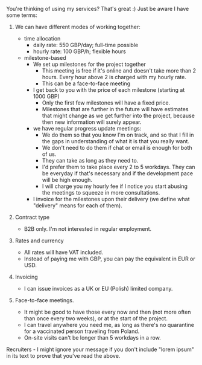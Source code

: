 You're thinking of using my services? That's great :)
Just be aware I have some terms:

1. We can have different modes of working together:
    - time allocation
        - daily rate: 550 GBP/day; full-time possible
        - hourly rate: 100 GBP/h; flexible hours
    - milestone-based
        - We set up milestones for the project together
            - This meeting is free if it's online and doesn't take more than 2 hours.
              Every hour above 2 is charged with my hourly rate.
            - This can be a face-to-face meeting
        - I get back to you with the price of each milestone (starting at 1000 GBP)
            - Only the first few milestones will have a fixed price.
            - Milestones that are further in the future will have estimates that might change as we get further
              into the project, because then new information will surely appear.
        - we have regular progress update meetings:
            - We do them so that you know I'm on track, and so that I fill in the gaps in understanding of what it is
            that you really want.
            - We don't need to do them if chat or email is enough for both of us.
            - They can take as long as they need to.
            - I'd prefer them to take place every 2 to 5 workdays.
              They can be everyday if that's necessary and if the development pace will be high enough.
            - I will charge you my hourly fee if I notice you start abusing the meetings to squeeze in
              more consultations.
        - I invoice for the milestones upon their delivery (we define what "delivery" means for each of them).

2. Contract type
    - B2B only. I'm not interested in regular employment.

3. Rates and currency
    - All rates will have VAT included.
    - Instead of paying me with GBP, you can pay the equivalent in EUR or USD.

4. Invoicing
    - I can issue invoices as a UK or EU (Polish) limited company.

5. Face-to-face meetings.
    - It might be good to have those every now and then (not more often than once every two weeks), or at the start of the project.
    - I can travel anywhere you need me, as long as there's no quarantine for a vaccinated person traveling from Poland.
    - On-site visits can't be longer than 5 workdays in a row.

Recruiters - I might ignore your message if you don't include "lorem ipsum" in its text to prove that you've read the above.
